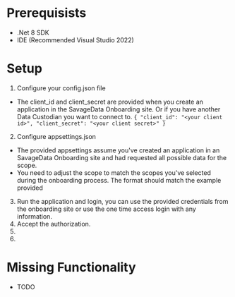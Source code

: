 # Prerequisists 
- .Net 8 SDK
- IDE (Recommended Visual Studio 2022)

# Setup
1. Configure your config.json file
- The client_id and client_secret are provided when you create an application in the SavageData Onboarding site. Or if you have another Data Custodian you want to connect to.
`{
  "client_id": "<your client id>",
  "client_secret": "<your client secret>"
}`
2. Configure appsettings.json
- The provided appsettings assume you've created an application in an SavageData Onboarding site and had requested all possible data for the scope.
- You need to adjust the scope to match the scopes you've selected during the onboarding process. The format should match the example provided
3. Run the application and login, you can use the provided credentials from the onboarding site or use the one time access login with any information.
4. Accept the authorization. 
5. 
6. 


# Missing Functionality
- TODO

